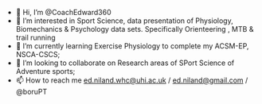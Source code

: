 - 👋 Hi, I’m @CoachEdward360
- 👀 I’m interested in Sport Science, data presentation of Physiology, Biomechanics & Psychology data sets. Specifically Orienteering , MTB & trail running
- 🌱 I’m currently learning Exercise Physiology to complete my ACSM-EP, NSCA-CSCS; 
- 💞️ I’m looking to collaborate on Research areas of SPort Science of Adventure sports; 
- 📫 How to reach me ed.niland.whc@uhi.ac.uk / ed.niland@gmail.com / @boruPT 

<!---
CoachEdward360/CoachEdward360 is a ✨ special ✨ repository because its `README.md` (this file) appears on your GitHub profile.
You can click the Preview link to take a look at your changes.
--->
